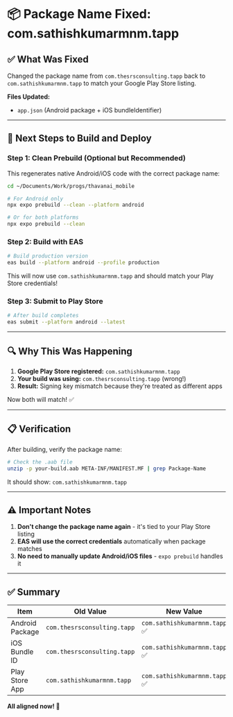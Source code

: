 # 📦 Package Name Fixed: com.sathishkumarmnm.tapp

## ✅ What Was Fixed

Changed the package name from `com.thesrsconsulting.tapp` back to `com.sathishkumarmnm.tapp` to match your Google Play Store listing.

**Files Updated:**
- `app.json` (Android package + iOS bundleIdentifier)

---

## 🚀 Next Steps to Build and Deploy

### Step 1: Clean Prebuild (Optional but Recommended)

This regenerates native Android/iOS code with the correct package name:

```bash
cd ~/Documents/Work/progs/thavanai_mobile

# For Android only
npx expo prebuild --clean --platform android

# Or for both platforms
npx expo prebuild --clean
```

### Step 2: Build with EAS

```bash
# Build production version
eas build --platform android --profile production
```

This will now use `com.sathishkumarmnm.tapp` and should match your Play Store credentials!

### Step 3: Submit to Play Store

```bash
# After build completes
eas submit --platform android --latest
```

---

## 🔍 Why This Was Happening

1. **Google Play Store registered:** `com.sathishkumarmnm.tapp`
2. **Your build was using:** `com.thesrsconsulting.tapp` (wrong!)
3. **Result:** Signing key mismatch because they're treated as different apps

Now both will match! ✅

---

## 📋 Verification

After building, verify the package name:

```bash
# Check the .aab file
unzip -p your-build.aab META-INF/MANIFEST.MF | grep Package-Name
```

It should show: `com.sathishkumarmnm.tapp`

---

## ⚠️ Important Notes

1. **Don't change the package name again** - it's tied to your Play Store listing
2. **EAS will use the correct credentials** automatically when package matches
3. **No need to manually update Android/iOS files** - `expo prebuild` handles it

---

## ✅ Summary

| Item | Old Value | New Value |
|------|-----------|-----------|
| Android Package | `com.thesrsconsulting.tapp` | `com.sathishkumarmnm.tapp` ✅ |
| iOS Bundle ID | `com.thesrsconsulting.tapp` | `com.sathishkumarmnm.tapp` ✅ |
| Play Store App | `com.sathishkumarmnm.tapp` | `com.sathishkumarmnm.tapp` ✅ |

**All aligned now! 🎉**

